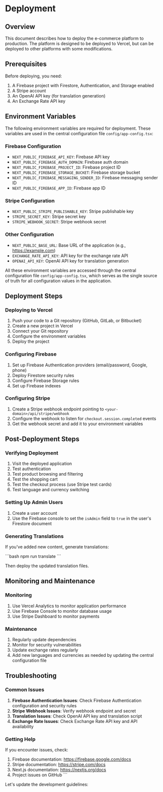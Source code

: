 # Deployment

## Overview

This document describes how to deploy the e-commerce platform to production. The platform is designed to be deployed to Vercel, but can be deployed to other platforms with some modifications.

## Prerequisites

Before deploying, you need:

1. A Firebase project with Firestore, Authentication, and Storage enabled
2. A Stripe account
3. An OpenAI API key (for translation generation)
4. An Exchange Rate API key

## Environment Variables

The following environment variables are required for deployment. These variables are used in the central configuration file `config/app-config.tsx`:

### Firebase Configuration

- `NEXT_PUBLIC_FIREBASE_API_KEY`: Firebase API key
- `NEXT_PUBLIC_FIREBASE_AUTH_DOMAIN`: Firebase auth domain
- `NEXT_PUBLIC_FIREBASE_PROJECT_ID`: Firebase project ID
- `NEXT_PUBLIC_FIREBASE_STORAGE_BUCKET`: Firebase storage bucket
- `NEXT_PUBLIC_FIREBASE_MESSAGING_SENDER_ID`: Firebase messaging sender ID
- `NEXT_PUBLIC_FIREBASE_APP_ID`: Firebase app ID

### Stripe Configuration

- `NEXT_PUBLIC_STRIPE_PUBLISHABLE_KEY`: Stripe publishable key
- `STRIPE_SECRET_KEY`: Stripe secret key
- `STRIPE_WEBHOOK_SECRET`: Stripe webhook secret

### Other Configuration

- `NEXT_PUBLIC_BASE_URL`: Base URL of the application (e.g., https://example.com)
- `EXCHANGE_RATE_API_KEY`: API key for the exchange rate API
- `OPENAI_API_KEY`: OpenAI API key for translation generation

All these environment variables are accessed through the central configuration file `config/app-config.tsx`, which serves as the single source of truth for all configuration values in the application.

## Deployment Steps

### Deploying to Vercel

1. Push your code to a Git repository (GitHub, GitLab, or Bitbucket)
2. Create a new project in Vercel
3. Connect your Git repository
4. Configure the environment variables
5. Deploy the project

### Configuring Firebase

1. Set up Firebase Authentication providers (email/password, Google, phone)
2. Deploy Firestore security rules
3. Configure Firebase Storage rules
4. Set up Firebase indexes

### Configuring Stripe

1. Create a Stripe webhook endpoint pointing to `<your-domain>/api/stripe/webhook`
2. Configure the webhook to listen for `checkout.session.completed` events
3. Get the webhook secret and add it to your environment variables

## Post-Deployment Steps

### Verifying Deployment

1. Visit the deployed application
2. Test authentication
3. Test product browsing and filtering
4. Test the shopping cart
5. Test the checkout process (use Stripe test cards)
6. Test language and currency switching

### Setting Up Admin Users

1. Create a user account
2. Use the Firebase console to set the `isAdmin` field to `true` in the user's Firestore document

### Generating Translations

If you've added new content, generate translations:

\`\`\`bash
npm run translate
\`\`\`

Then deploy the updated translation files.

## Monitoring and Maintenance

### Monitoring

1. Use Vercel Analytics to monitor application performance
2. Use Firebase Console to monitor database usage
3. Use Stripe Dashboard to monitor payments

### Maintenance

1. Regularly update dependencies
2. Monitor for security vulnerabilities
3. Update exchange rates regularly
4. Add new languages and currencies as needed by updating the central configuration file

## Troubleshooting

### Common Issues

1. **Firebase Authentication Issues**: Check Firebase Authentication configuration and security rules
2. **Stripe Webhook Issues**: Verify webhook endpoint and secret
3. **Translation Issues**: Check OpenAI API key and translation script
4. **Exchange Rate Issues**: Check Exchange Rate API key and API availability

### Getting Help

If you encounter issues, check:

1. Firebase documentation: https://firebase.google.com/docs
2. Stripe documentation: https://stripe.com/docs
3. Next.js documentation: https://nextjs.org/docs
4. Project issues on GitHub
\`\`\`

Let's update the development guidelines:
